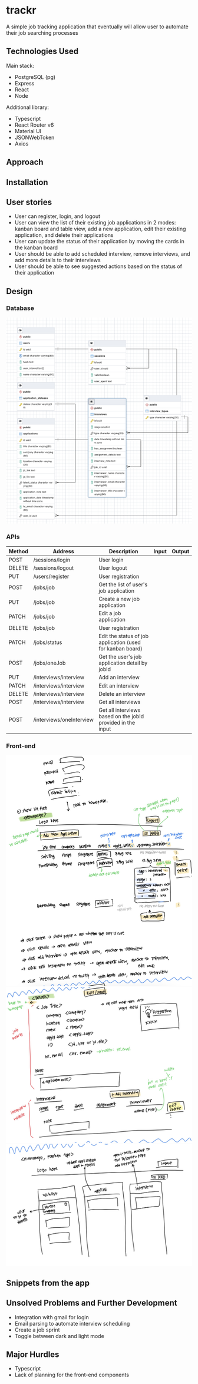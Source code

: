 # trackr

A simple job tracking application that eventually will allow user to automate their job searching processes

## Technologies Used

Main stack:

- PostgreSQL (pg)
- Express
- React
- Node

Additional library:

- Typescript
- React Router v6
- Material UI
- JSONWebToken
- Axios

## Approach

## Installation

## User stories

- User can register, login, and logout
- User can view the list of their existing job applications in 2 modes: kanban board and table view, add a new application, edit their existing application, and delete their applications
- User can update the status of their application by moving the cards in the kanban board
- User should be able to add scheduled interview, remove interviews, and add more details to their interviews
- User should be able to see suggested actions based on the status of their application

## Design

### Database

![er_diagram](readmefiles/er_diagram.png)

### APIs

| Method | Address                  | Description                                                 | Input | Output |
| ------ | ------------------------ | ----------------------------------------------------------- | ----- | ------ |
| POST   | /sessions/login          | User login                                                  |       |        |
| DELETE | /sessions/logout         | User logout                                                 |       |        |
| PUT    | /users/register          | User registration                                           |       |        |
| POST   | /jobs/job                | Get the list of user's job application                      |       |        |
| PUT    | /jobs/job                | Create a new job application                                |       |        |
| PATCH  | /jobs/job                | Edit a job application                                      |       |        |
| DELETE | /jobs/job                | User registration                                           |       |        |
| PATCH  | /jobs/status             | Edit the status of job application (used for kanban board)  |       |        |
| POST   | /jobs/oneJob             | Get the user's job application detail by jobId              |       |        |
| PUT    | /interviews/interview    | Add an interview                                            |       |        |
| PATCH  | /interviews/interview    | Edit an interview                                           |       |        |
| DELETE | /interviews/interview    | Delete an interview                                         |       |        |
| POST   | /interviews/interview    | Get all interviews                                          |       |        |
| POST   | /interviews/oneInterview | Get all interviews based on the jobId provided in the input |       |        |

### Front-end

![wireframe 1](readmefiles/wireframe_1.jpg)
![wireframe 2](readmefiles/wireframe_2.jpg)
![wireframe 3](readmefiles/wireframe_3.jpg)

## Snippets from the app

## Unsolved Problems and Further Development

- Integration with gmail for login
- Email parsing to automate interview scheduling
- Create a job sprint
- Toggle between dark and light mode

## Major Hurdles

- Typescript
- Lack of planning for the front-end components

